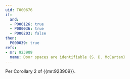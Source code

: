 ```yaml
---
uid: T000676
if:
  and:
  - P000126: true
  - P000036: true
  - P000203: false
then:
  P000039: true
refs:
- mr: 923909
  name: Door spaces are identifiable (S. D. McCartan)
---
```

Per Corollary 2 of {{mr:923909}}.
